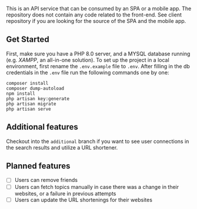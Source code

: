 This is an API service that can be consumed by an SPA or a mobile app.
The repository does not contain any code related to the front-end. See client repository if you are looking for the source of the SPA and the mobile app.

## Get Started
First, make sure you have a PHP 8.0 server, and a MYSQL database running (e.g. *XAMPP*, an all-in-one solution).
To set up the project in a local environment, first rename the `.env.example` file to `.env`. After filling in the db credentials in the `.env` file run the following commands one by one:

    composer install
    composer dump-autoload
    npm install
    php artisan key:generate
    php artisan migrate
    php artisan serve
## Additional features
Checkout into the `additional` branch if you want to see user connections in the search results and utilize a URL shortener.

## Planned features
- [ ] Users can remove friends
- [ ] Users can fetch topics manually in case there was a change in their websites, or a failure in previous attempts
- [ ] Users can update the URL shortenings for their websites
